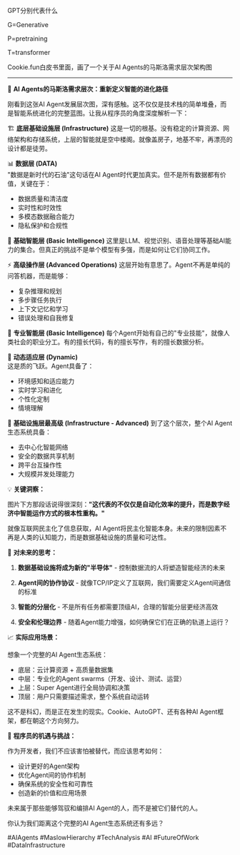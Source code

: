 GPT分别代表什么





G=Generative

P=pretraining

T=transformer



























Cookie.fun白皮书里面，画了一个关于AI Agents的马斯洛需求层次架构图

---

🧵 **AI Agents的马斯洛需求层次：重新定义智能的进化路径**

刚看到这张AI Agent发展层次图，深有感触。这不仅仅是技术栈的简单堆叠，而是智能系统进化的完整蓝图。让我从程序员的角度深度解析一下：

🏗️ **底层基础设施层 (Infrastructure)**
这是一切的根基。没有稳定的计算资源、网络架构和存储系统，上层的智能就是空中楼阁。就像盖房子，地基不牢，再漂亮的设计都是徒劳。

📊 **数据层 (DATA)**  
"数据是新时代的石油"这句话在AI Agent时代更加真实。但不是所有数据都有价值，关键在于：
- 数据质量和清洁度
- 实时性和时效性  
- 多模态数据融合能力
- 隐私保护和合规性

🧠 **基础智能层 (Basic Intelligence)**
这里是LLM、视觉识别、语音处理等基础AI能力的集合。但真正的挑战不是单个模型有多强，而是如何让它们协同工作。

⚡ **高级操作层 (Advanced Operations)**
这层开始有意思了。Agent不再是单纯的问答机器，而是能够：
- 复杂推理和规划
- 多步骤任务执行
- 上下文记忆和学习
- 错误处理和自我修复

🎯 **专业智能层 (Basic Intelligence)**
每个Agent开始有自己的"专业技能"，就像人类社会的职业分工。有的擅长代码，有的擅长写作，有的擅长数据分析。

🚀 **动态适应层 (Dynamic)**  
这是质的飞跃。Agent具备了：
- 环境感知和适应能力
- 实时学习和进化
- 个性化定制
- 情境理解

🌟 **基础设施层最高级 (Infrastructure - Advanced)**
到了这个层次，整个AI Agent生态系统具备：
- 去中心化智能网络
- 安全的数据共享机制  
- 跨平台互操作性
- 大规模并发处理能力

💡 **关键洞察：**

图片下方那段话说得很深刻：**"这代表的不仅仅是自动化效率的提升，而是数字经济中智能运作方式的根本性重构。"**

就像互联网民主化了信息获取，AI Agent将民主化智能本身。未来的限制因素不再是人类的认知能力，而是数据基础设施的质量和可达性。

🔮 **对未来的思考：**

1. **数据基础设施将成为新的"半导体"** - 控制数据流的人将塑造智能经济的未来

2. **Agent间的协作协议** - 就像TCP/IP定义了互联网，我们需要定义Agent间通信的标准

3. **智能的分层化** - 不是所有任务都需要顶级AI，合理的智能分层更经济高效

4. **安全和伦理边界** - 随着Agent能力增强，如何确保它们在正确的轨道上运行？

📈 **实际应用场景：**

想象一个完整的AI Agent生态系统：
- 底层：云计算资源 + 高质量数据集
- 中层：专业化的Agent swarms（开发、设计、测试、运营）  
- 上层：Super Agent进行全局协调和决策
- 顶层：用户只需要描述需求，整个系统自动运转

这不是科幻，而是正在发生的现实。Cookie、AutoGPT、还有各种AI Agent框架，都在朝这个方向努力。

🤔 **程序员的机遇与挑战：**

作为开发者，我们不应该害怕被替代，而应该思考如何：
- 设计更好的Agent架构
- 优化Agent间的协作机制
- 确保系统的安全性和可靠性
- 创造新的价值和应用场景

未来属于那些能够驾驭和编排AI Agent的人，而不是被它们替代的人。

你认为我们距离这个完整的AI Agent生态系统还有多远？

#AIAgents #MaslowHierarchy #TechAnalysis #AI #FutureOfWork #DataInfrastructure